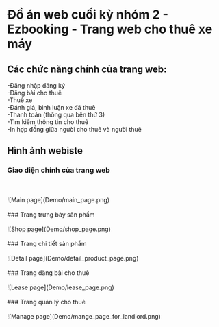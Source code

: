 # Đồ án web cuối kỳ nhóm 2 - Ezbooking - Trang web cho thuê xe máy

## Các chức năng chính của trang web:

-Đăng nhập đăng ký
<br/>
-Đăng bài cho thuê
<br/>
-Thuê xe 
<br/>
 -Đánh giá, bình luận xe đã thuê
<br/>
-Thanh toán (thông qua bên thứ 3)
<br/>
-Tìm kiếm thông tin cho thuê
<br/>
-In hợp đồng giữa người cho thuê và người thuê

## Hình ảnh webiste
### Giao diện chính của trang web
<br/>
<br/>
![Main page](Demo/main_page.png)
<br/>
<br/>
### Trang trưng bày sản phẩm
<br/>
<br/>
![Shop page](Demo/shop_page.png)
<br/>
<br/>
### Trang chi tiết sản phẩm
<br/>
<br/>
![Detail page](Demo/detail_product_page.png)
<br/>
<br/>
### Trang đăng bài cho thuê
<br/>
<br/>
![Lease page](Demo/lease_page.png)
<br/>
<br/>
### Trang quản lý cho thuê
<br/>
<br/>
![Manage page](Demo/mange_page_for_landlord.png)
